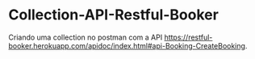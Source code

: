 # Collection-API-Restful-Booker
Criando uma collection no postman com a API https://restful-booker.herokuapp.com/apidoc/index.html#api-Booking-CreateBooking.
